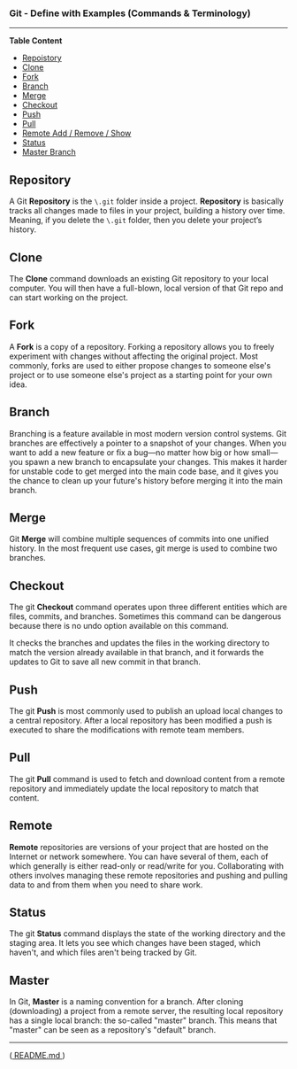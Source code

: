 ### Git - Define with Examples (Commands & Terminology)
---
**Table Content** 
- [Repoistory](#repo)
- [Clone](#clone)
- [Fork](#fork)
- [Branch](#branch)
- [Merge](#merge)
- [Checkout](#checkout)
- [Push](#push)
- [Pull](#pull)
- [Remote Add / Remove / Show](#remote)
- [Status](#status)
- [Master Branch](#master)

<a name="repo"></a>
## Repository
A Git **Repository** is the <code>\\.git</code> folder inside a project. **Repository** is basically tracks all changes made to files in your project, building a history over time. Meaning, if you delete the <code>\\.git</code> folder, then you delete your project’s history.

<a name="clone"></a>
## Clone
The **Clone** command downloads an existing Git repository to your local computer. You will then have a full-blown, local version of that Git repo and can start working on the project.

<a name="fork"></a>
## Fork
A **Fork** is a copy of a repository. Forking a repository allows you to freely experiment with changes without affecting the original project.
Most commonly, forks are used to either propose changes to someone else's project or to use someone else's project as a starting point for your own idea.

<a name="branch"></a>
## Branch
Branching is a feature available in most modern version control systems. Git branches are effectively a pointer to a snapshot of your changes. When you want to add a new feature or fix a bug—no matter how big or how small—you spawn a new branch to encapsulate your changes. This makes it harder for unstable code to get merged into the main code base, and it gives you the chance to clean up your future's history before merging it into the main branch.

<a name="merge"></a>
## Merge
Git **Merge** will combine multiple sequences of commits into one unified history. In the most frequent use cases, git merge is used to combine two branches.

<a name="checkout"></a>
## Checkout
The git **Checkout** command operates upon three different entities which are files, commits, and branches. Sometimes this command can be dangerous because there is no undo option available on this command.

It checks the branches and updates the files in the working directory to match the version already available in that branch, and it forwards the updates to Git to save all new commit in that branch.

<a name="push"></a>
## Push
The git **Push** is most commonly used to publish an upload local changes to a central repository. After a local repository has been modified a push is executed to share the modifications with remote team members.

<a name="pull"></a>
## Pull
The git **Pull** command is used to fetch and download content from a remote repository and immediately update the local repository to match that content.

<a name="remote"></a>
## Remote
**Remote** repositories are versions of your project that are hosted on the Internet or network somewhere. You can have several of them, each of which generally is either read-only or read/write for you. Collaborating with others involves managing these remote repositories and pushing and pulling data to and from them when you need to share work.

<a name="status"></a>
## Status
The git **Status** command displays the state of the working directory and the staging area. It lets you see which changes have been staged, which haven't, and which files aren't being tracked by Git. 

<a name="master"></a>
## Master
In Git, **Master** is a naming convention for a branch. After cloning (downloading) a project from a remote server, the resulting local repository has a single local branch: the so-called "master" branch. This means that "master" can be seen as a repository's "default" branch.

___
([ README.md ](../README.md))